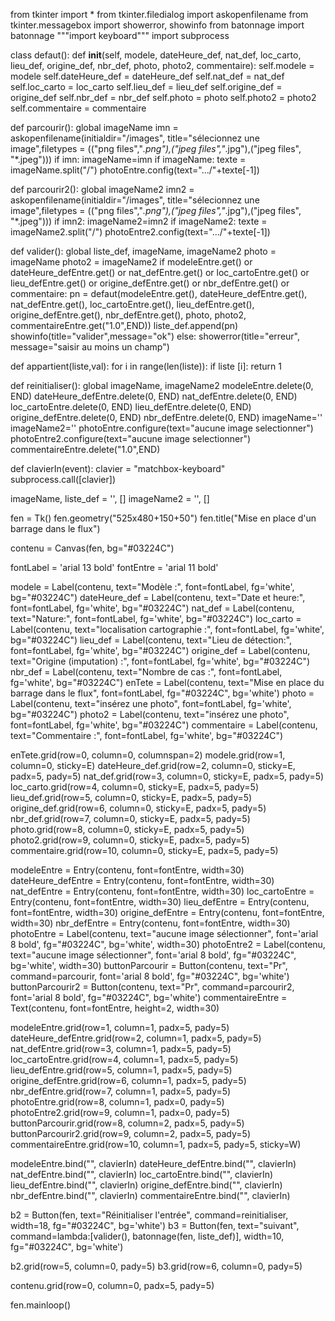 from tkinter import *
from tkinter.filedialog import askopenfilename
from tkinter.messagebox import showerror, showinfo
from batonnage import batonnage
"""import keyboard"""
import subprocess

class defaut():
    def __init__(self, modele, dateHeure_def, nat_def, loc_carto, lieu_def, origine_def, nbr_def, photo, photo2, commentaire):
        self.modele = modele
        self.dateHeure_def = dateHeure_def
        self.nat_def = nat_def
        self.loc_carto = loc_carto
        self.lieu_def = lieu_def
        self.origine_def = origine_def
        self.nbr_def = nbr_def
        self.photo = photo
        self.photo2 = photo2
        self.commentaire = commentaire

def parcourir():
    global imageName
    imn = askopenfilename(initialdir="/images", title="sélecionnez une image",filetypes = (("png files","*.png"),("jpeg files","*.jpg"),("jpeg files", "*.jpeg")))
    if imn:
        imageName=imn
    if imageName:
        texte = imageName.split("/")
        photoEntre.config(text=".../"+texte[-1])

def parcourir2():
    global imageName2
    imn2 = askopenfilename(initialdir="/images", title="sélecionnez une image",filetypes = (("png files","*.png"),("jpeg files","*.jpg"),("jpeg files", "*.jpeg")))
    if imn2:
        imageName2=imn2
    if imageName2:
        texte = imageName2.split("/")
        photoEntre2.config(text=".../"+texte[-1])
    
def valider():
    global liste_def, imageName, imageName2
    photo = imageName
    photo2 = imageName2
    if modeleEntre.get() or dateHeure_defEntre.get() or nat_defEntre.get() or loc_cartoEntre.get() or lieu_defEntre.get() or origine_defEntre.get() or nbr_defEntre.get() or commentaire:
        pn = defaut(modeleEntre.get(), dateHeure_defEntre.get(), nat_defEntre.get(), loc_cartoEntre.get(), lieu_defEntre.get(), origine_defEntre.get(), nbr_defEntre.get(), photo, photo2, commentaireEntre.get("1.0",END))
        liste_def.append(pn)
        showinfo(title="valider",message="ok")
    else:
        showerror(title="erreur", message="saisir au moins un champ")
        

def appartient(liste,val):
    for i in range(len(liste)):
        if liste [i]:
            return 1
                    
def reinitialiser():
    global imageName, imageName2
    modeleEntre.delete(0, END)
    dateHeure_defEntre.delete(0, END)
    nat_defEntre.delete(0, END)
    loc_cartoEntre.delete(0, END)
    lieu_defEntre.delete(0, END)
    origine_defEntre.delete(0, END)
    nbr_defEntre.delete(0, END)
    imageName=''
    imageName2=''
    photoEntre.configure(text="aucune image selectionner")
    photoEntre2.configure(text="aucune image selectionner")
    commentaireEntre.delete("1.0",END)

def clavierIn(event):
    clavier = "matchbox-keyboard"
    subprocess.call([clavier])


imageName,  liste_def = '', []
imageName2 = '', []

fen = Tk()
fen.geometry("525x480+150+50")
fen.title("Mise en place d'un barrage dans le flux")

contenu = Canvas(fen, bg="#03224C")

fontLabel = 'arial 13 bold'
fontEntre = 'arial 11 bold'



modele = Label(contenu, text="Modèle :", font=fontLabel, fg='white', bg="#03224C")
dateHeure_def = Label(contenu, text="Date et heure:", font=fontLabel, fg='white', bg="#03224C")
nat_def = Label(contenu, text="Nature:", font=fontLabel, fg='white', bg="#03224C")
loc_carto = Label(contenu, text="localisation cartographie :", font=fontLabel, fg='white', bg="#03224C")
lieu_def = Label(contenu, text="Lieu de détection:", font=fontLabel, fg='white', bg="#03224C")
origine_def = Label(contenu, text="Origine (imputation) :", font=fontLabel, fg='white', bg="#03224C")
nbr_def = Label(contenu, text="Nombre de cas :", font=fontLabel, fg='white', bg="#03224C")
enTete = Label(contenu, text="Mise en place du barrage dans le flux", font=fontLabel, fg="#03224C", bg='white')
photo = Label(contenu, text="insérez une photo", font=fontLabel, fg='white', bg="#03224C")
photo2 = Label(contenu, text="insérez une photo", font=fontLabel, fg='white', bg="#03224C")
commentaire = Label(contenu, text="Commentaire :", font=fontLabel, fg='white', bg="#03224C")


enTete.grid(row=0, column=0, columnspan=2)
modele.grid(row=1, column=0, sticky=E)
dateHeure_def.grid(row=2, column=0, sticky=E, padx=5, pady=5)
nat_def.grid(row=3, column=0, sticky=E, padx=5, pady=5)
loc_carto.grid(row=4, column=0, sticky=E, padx=5, pady=5)
lieu_def.grid(row=5, column=0, sticky=E, padx=5, pady=5)
origine_def.grid(row=6, column=0, sticky=E, padx=5, pady=5)
nbr_def.grid(row=7, column=0, sticky=E, padx=5, pady=5)
photo.grid(row=8, column=0, sticky=E, padx=5, pady=5)
photo2.grid(row=9, column=0, sticky=E, padx=5, pady=5)
commentaire.grid(row=10, column=0, sticky=E, padx=5, pady=5)



modeleEntre = Entry(contenu, font=fontEntre, width=30)
dateHeure_defEntre = Entry(contenu, font=fontEntre, width=30)
nat_defEntre = Entry(contenu, font=fontEntre, width=30)
loc_cartoEntre = Entry(contenu, font=fontEntre, width=30)
lieu_defEntre = Entry(contenu, font=fontEntre, width=30)
origine_defEntre = Entry(contenu, font=fontEntre, width=30)
nbr_defEntre = Entry(contenu, font=fontEntre, width=30)
photoEntre = Label(contenu, text="aucune image sélectionner", font='arial 8 bold', fg="#03224C", bg='white', width=30)
photoEntre2 = Label(contenu, text="aucune image sélectionner", font='arial 8 bold', fg="#03224C", bg='white', width=30)
buttonParcourir = Button(contenu, text="Pr", command=parcourir, font='arial 8 bold', fg="#03224C", bg='white')
buttonParcourir2 = Button(contenu, text="Pr", command=parcourir2, font='arial 8 bold', fg="#03224C", bg='white')
commentaireEntre = Text(contenu, font=fontEntre, height=2, width=30)


modeleEntre.grid(row=1, column=1, padx=5, pady=5)
dateHeure_defEntre.grid(row=2, column=1, padx=5, pady=5)
nat_defEntre.grid(row=3, column=1, padx=5, pady=5)
loc_cartoEntre.grid(row=4, column=1, padx=5, pady=5)
lieu_defEntre.grid(row=5, column=1, padx=5, pady=5)
origine_defEntre.grid(row=6, column=1, padx=5, pady=5)
nbr_defEntre.grid(row=7, column=1, padx=5, pady=5)
photoEntre.grid(row=8, column=1, padx=0, pady=5)
photoEntre2.grid(row=9, column=1, padx=0, pady=5)
buttonParcourir.grid(row=8, column=2, padx=5, pady=5)
buttonParcourir2.grid(row=9, column=2, padx=5, pady=5)
commentaireEntre.grid(row=10, column=1, padx=5, pady=5, sticky=W)

modeleEntre.bind("<FocusIn>", clavierIn)
dateHeure_defEntre.bind("<FocusIn>", clavierIn)
nat_defEntre.bind("<FocusIn>", clavierIn)
loc_cartoEntre.bind("<FocusIn>", clavierIn)
lieu_defEntre.bind("<FocusIn>", clavierIn)
origine_defEntre.bind("<FocusIn>", clavierIn)
nbr_defEntre.bind("<FocusIn>", clavierIn)
commentaireEntre.bind("<FocusIn>", clavierIn)

b2 = Button(fen, text="Réinitialiser l'entrée", command=reinitialiser, width=18, fg="#03224C", bg='white')
b3 = Button(fen, text="suivant", command=lambda:[valider(), batonnage(fen, liste_def)], width=10, fg="#03224C", bg='white')


b2.grid(row=5, column=0, pady=5)
b3.grid(row=6, column=0, pady=5)

contenu.grid(row=0, column=0, padx=5, pady=5)

fen.mainloop()
